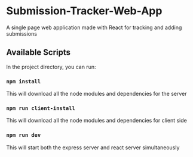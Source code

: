 # Submission-Tracker-Web-App
A single page web application made with React for tracking and adding submissions

## Available Scripts

In the project directory, you can run:

### `npm install`
This will download all the node modules and dependencies for the server

### `npm run client-install`
This will download all the node modules and dependencies for client side

### `npm run dev`
This will start both the express server and react server simultaneously
